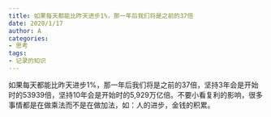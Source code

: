 ```yaml
---
title: 如果每天都能比昨天进步1%，那一年后我们将是之前的37倍
date: 2020/1/17
author: A
categories:
- 思考
tags:
- 记录的知识
---
```


如果每天都能比昨天进步1%，那一年后我们将是之前的37倍，坚持3年会是开始时的53939倍，坚持10年会是开始时的5,929万亿倍。不要小看复利的影响，很多事情都是在做乘法而不是在做加法，如：人的进步，金钱的积累。
